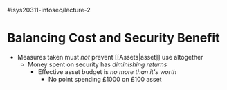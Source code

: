 #isys20311-infosec/lecture-2 
# Balancing Cost and Security Benefit

- Measures taken must *not* prevent [[Assets|asset]] use altogether
	- Money spent on security has *diminishing returns*
		- Effective asset budget is *no more than it's worth*
			- No point spending £1000 on £100 asset